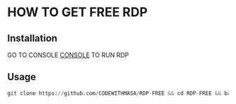 # HOW TO GET FREE RDP

## Installation
GO TO CONSOLE [CONSOLE](https://console.cloud.google.com/) TO RUN RDP

## Usage
```python
git clone https://github.com/CODEWITHMASA/RDP-FREE && cd RDP-FREE && bash rdp.sh
```
